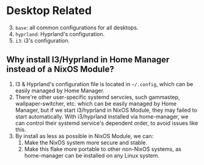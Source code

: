 # Desktop Related


3. `base`: all common configurations for all desktops.
4. `hyprland`: Hyprland's configuration.
5. `i3`: i3's configuration.


## Why install I3/Hyprland in Home Manager instead of a NixOS Module?

1. I3 & Hyprland's configuration file is located in `~/.config`, which can be easily managed by Home Manager.
2. There're other user-specific systemd servcies, such gammastep, wallpaper-switcher, etc. which can be easily managed by Home Manager, but if we start i3/hyprland in NixOS Module, they may failed to start automatically. With i3/hyprland installed via home-manager, we can control their systemd service's dependent order, to avoid issues like this.
3. By install as less as possible in NixOS Module, we can:
    1. Make the NixOS system more secure and stable.
    2. Make this flake more portable to other non-NixOS systems, as home-manager can be installed on any Linux system.

